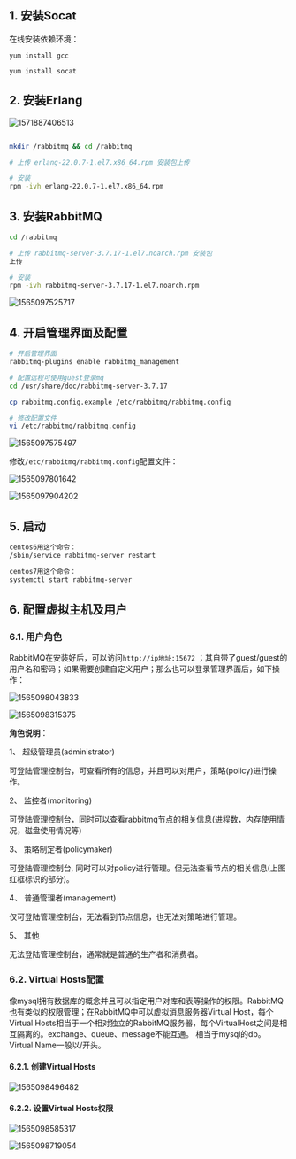 ## 1. 安装Socat

在线安装依赖环境：

```shell
yum install gcc

yum install socat
```



## 2. 安装Erlang 

![1571887406513](assets/1571887406513.png) 

```sh

mkdir /rabbitmq && cd /rabbitmq

# 上传 erlang-22.0.7-1.el7.x86_64.rpm 安装包上传

# 安装
rpm -ivh erlang-22.0.7-1.el7.x86_64.rpm

```



## 3. 安装RabbitMQ

```sh
cd /rabbitmq

# 上传 rabbitmq-server-3.7.17-1.el7.noarch.rpm 安装包
上传

# 安装
rpm -ivh rabbitmq-server-3.7.17-1.el7.noarch.rpm

```

![1565097525717](assets/1565097525717.png)

## 4. 开启管理界面及配置

```sh
# 开启管理界面
rabbitmq-plugins enable rabbitmq_management

# 配置远程可使用guest登录mq
cd /usr/share/doc/rabbitmq-server-3.7.17

cp rabbitmq.config.example /etc/rabbitmq/rabbitmq.config

# 修改配置文件
vi /etc/rabbitmq/rabbitmq.config
```

![1565097575497](assets/1565097575497.png)



修改`/etc/rabbitmq/rabbitmq.config`配置文件：

![1565097801642](assets/1565097801642.png)



![1565097904202](assets/1565097904202.png)



## 5. 启动

```sh
centos6用这个命令：
/sbin/service rabbitmq-server restart

centos7用这个命令：
systemctl start rabbitmq-server
```



## 6. 配置虚拟主机及用户

### 6.1. 用户角色

RabbitMQ在安装好后，可以访问`http://ip地址:15672` ；其自带了guest/guest的用户名和密码；如果需要创建自定义用户；那么也可以登录管理界面后，如下操作：

![1565098043833](assets/1565098043833.png) 



![1565098315375](assets/1565098315375.png)

**角色说明**：

1、 超级管理员(administrator)

可登陆管理控制台，可查看所有的信息，并且可以对用户，策略(policy)进行操作。

2、 监控者(monitoring)

可登陆管理控制台，同时可以查看rabbitmq节点的相关信息(进程数，内存使用情况，磁盘使用情况等)

3、 策略制定者(policymaker)

可登陆管理控制台, 同时可以对policy进行管理。但无法查看节点的相关信息(上图红框标识的部分)。

4、 普通管理者(management)

仅可登陆管理控制台，无法看到节点信息，也无法对策略进行管理。

5、 其他

无法登陆管理控制台，通常就是普通的生产者和消费者。

### 6.2. Virtual Hosts配置

像mysql拥有数据库的概念并且可以指定用户对库和表等操作的权限。RabbitMQ也有类似的权限管理；在RabbitMQ中可以虚拟消息服务器Virtual Host，每个Virtual Hosts相当于一个相对独立的RabbitMQ服务器，每个VirtualHost之间是相互隔离的。exchange、queue、message不能互通。 相当于mysql的db。Virtual Name一般以/开头。



#### 6.2.1. 创建Virtual Hosts

![1565098496482](assets/1565098496482.png)

#### 6.2.2. 设置Virtual Hosts权限

![1565098585317](assets/1565098585317.png)



![1565098719054](assets/1565098719054.png)
